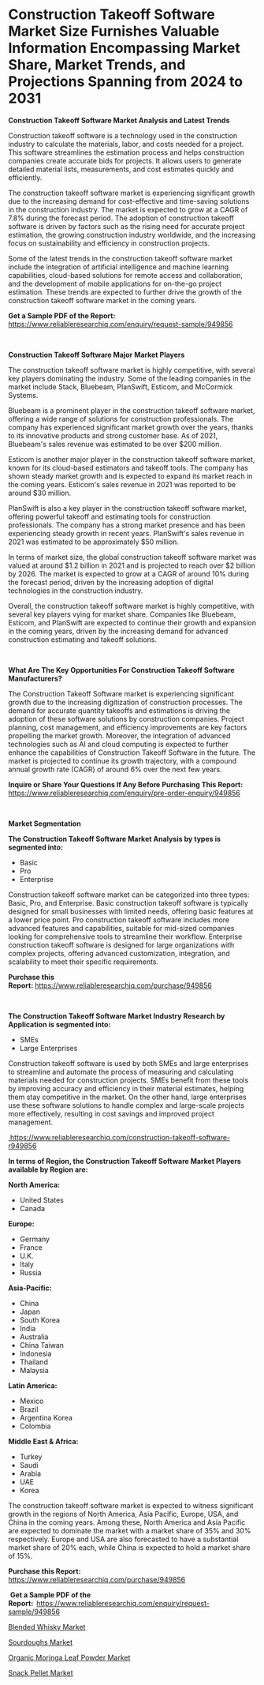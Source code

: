 <p><h1>Construction Takeoff Software Market Size Furnishes Valuable Information Encompassing Market Share, Market Trends, and Projections Spanning from 2024 to 2031</h1></p><p><strong>Construction Takeoff Software Market Analysis and Latest Trends</strong></p>
<p><p>Construction takeoff software is a technology used in the construction industry to calculate the materials, labor, and costs needed for a project. This software streamlines the estimation process and helps construction companies create accurate bids for projects. It allows users to generate detailed material lists, measurements, and cost estimates quickly and efficiently.</p><p>The construction takeoff software market is experiencing significant growth due to the increasing demand for cost-effective and time-saving solutions in the construction industry. The market is expected to grow at a CAGR of 7.8% during the forecast period. The adoption of construction takeoff software is driven by factors such as the rising need for accurate project estimation, the growing construction industry worldwide, and the increasing focus on sustainability and efficiency in construction projects.</p><p>Some of the latest trends in the construction takeoff software market include the integration of artificial intelligence and machine learning capabilities, cloud-based solutions for remote access and collaboration, and the development of mobile applications for on-the-go project estimation. These trends are expected to further drive the growth of the construction takeoff software market in the coming years.</p></p>
<p><strong>Get a Sample PDF of the Report:&nbsp;</strong> <a href="https://www.reliableresearchiq.com/enquiry/request-sample/949856">https://www.reliableresearchiq.com/enquiry/request-sample/949856</a></p>
<p>&nbsp;</p>
<p><strong>Construction Takeoff Software Major Market Players</strong></p>
<p><p>The construction takeoff software market is highly competitive, with several key players dominating the industry. Some of the leading companies in the market include Stack, Bluebeam, PlanSwift, Esticom, and McCormick Systems.</p><p>Bluebeam is a prominent player in the construction takeoff software market, offering a wide range of solutions for construction professionals. The company has experienced significant market growth over the years, thanks to its innovative products and strong customer base. As of 2021, Bluebeam's sales revenue was estimated to be over $200 million.</p><p>Esticom is another major player in the construction takeoff software market, known for its cloud-based estimators and takeoff tools. The company has shown steady market growth and is expected to expand its market reach in the coming years. Esticom's sales revenue in 2021 was reported to be around $30 million.</p><p>PlanSwift is also a key player in the construction takeoff software market, offering powerful takeoff and estimating tools for construction professionals. The company has a strong market presence and has been experiencing steady growth in recent years. PlanSwift's sales revenue in 2021 was estimated to be approximately $50 million.</p><p>In terms of market size, the global construction takeoff software market was valued at around $1.2 billion in 2021 and is projected to reach over $2 billion by 2026. The market is expected to grow at a CAGR of around 10% during the forecast period, driven by the increasing adoption of digital technologies in the construction industry.</p><p>Overall, the construction takeoff software market is highly competitive, with several key players vying for market share. Companies like Bluebeam, Esticom, and PlanSwift are expected to continue their growth and expansion in the coming years, driven by the increasing demand for advanced construction estimating and takeoff solutions.</p></p>
<p>&nbsp;</p>
<p><strong>What Are The Key Opportunities For Construction Takeoff Software Manufacturers?</strong></p>
<p><p>The Construction Takeoff Software market is experiencing significant growth due to the increasing digitization of construction processes. The demand for accurate quantity takeoffs and estimations is driving the adoption of these software solutions by construction companies. Project planning, cost management, and efficiency improvements are key factors propelling the market growth. Moreover, the integration of advanced technologies such as AI and cloud computing is expected to further enhance the capabilities of Construction Takeoff Software in the future. The market is projected to continue its growth trajectory, with a compound annual growth rate (CAGR) of around 6% over the next few years.</p></p>
<p><strong>Inquire or Share Your Questions If Any Before Purchasing This Report:</strong> <a href="https://www.reliableresearchiq.com/enquiry/pre-order-enquiry/949856">https://www.reliableresearchiq.com/enquiry/pre-order-enquiry/949856</a></p>
<p>&nbsp;</p>
<p><strong>Market Segmentation</strong></p>
<p><strong>The Construction Takeoff Software Market Analysis by types is segmented into:</strong></p>
<p><ul><li>Basic</li><li>Pro</li><li>Enterprise</li></ul></p>
<p><p>Construction takeoff software market can be categorized into three types: Basic, Pro, and Enterprise. Basic construction takeoff software is typically designed for small businesses with limited needs, offering basic features at a lower price point. Pro construction takeoff software includes more advanced features and capabilities, suitable for mid-sized companies looking for comprehensive tools to streamline their workflow. Enterprise construction takeoff software is designed for large organizations with complex projects, offering advanced customization, integration, and scalability to meet their specific requirements.</p></p>
<p><strong>Purchase this Report:&nbsp;</strong><a href="https://www.reliableresearchiq.com/purchase/949856">https://www.reliableresearchiq.com/purchase/949856</a></p>
<p>&nbsp;</p>
<p><strong>The Construction Takeoff Software Market Industry Research by Application is segmented into:</strong></p>
<p><ul><li>SMEs</li><li>Large Enterprises</li></ul></p>
<p><p>Construction takeoff software is used by both SMEs and large enterprises to streamline and automate the process of measuring and calculating materials needed for construction projects. SMEs benefit from these tools by improving accuracy and efficiency in their material estimates, helping them stay competitive in the market. On the other hand, large enterprises use these software solutions to handle complex and large-scale projects more effectively, resulting in cost savings and improved project management.</p></p>
<p><a href="https://www.reliableresearchiq.com/construction-takeoff-software-r949856">&nbsp;https://www.reliableresearchiq.com/construction-takeoff-software-r949856</a></p>
<p><strong>In terms of Region, the Construction Takeoff Software Market Players available by Region are:</strong></p>
<p>
    <p> <strong> North America: </strong>
        <ul>
            <li>United States</li>
            <li>Canada</li>
        </ul>
        </p> 
    <p> <strong> Europe: </strong>
        <ul>
            <li>Germany</li>
            <li>France</li>
            <li>U.K.</li>
            <li>Italy</li>
            <li>Russia</li>
        </ul>
        </p> 
    <p> <strong> Asia-Pacific: </strong>
        <ul>
            <li>China</li>
            <li>Japan</li>
            <li>South Korea</li>
            <li>India</li>
            <li>Australia</li>
            <li>China Taiwan</li>
            <li>Indonesia</li>
            <li>Thailand</li>
            <li>Malaysia</li>
        </ul>
        </p> 
    <p> <strong> Latin America: </strong>
        <ul>
            <li>Mexico</li>
            <li>Brazil</li>
            <li>Argentina Korea</li>
            <li>Colombia</li>
        </ul>
        </p> 
    <p> <strong> Middle East & Africa: </strong>
        <ul>
            <li>Turkey</li>
            <li>Saudi</li>
            <li>Arabia</li>
            <li>UAE</li>
            <li>Korea</li>
        </ul>
    </p>
    </p>
<p><p>The construction takeoff software market is expected to witness significant growth in the regions of North America, Asia Pacific, Europe, USA, and China in the coming years. Among these, North America and Asia Pacific are expected to dominate the market with a market share of 35% and 30% respectively. Europe and USA are also forecasted to have a substantial market share of 20% each, while China is expected to hold a market share of 15%.</p></p>
<p><strong>Purchase this Report: </strong><a href="https://www.reliableresearchiq.com/purchase/949856">https://www.reliableresearchiq.com/purchase/949856</a></p>
<p>&nbsp;<strong>Get a Sample PDF of the Report:&nbsp;&nbsp;</strong><a href="https://www.reliableresearchiq.com/enquiry/request-sample/949856">https://www.reliableresearchiq.com/enquiry/request-sample/949856</a></p>
<p><strong></strong></p>
<p><p><a href="https://medium.com/@electatowne2023/global-blended-whisky-market-exploring-market-share-market-trends-and-future-growth-653e3147b4ae">Blended Whisky Market</a></p><p><a href="https://medium.com/@ethanlehner/sourdoughs-market-size-share-trends-analysis-report-by-end-use-3f0353ec2c2e">Sourdoughs Market</a></p><p><a href="https://medium.com/@rasauncoleman20/organic-moringa-leaf-powder-market-share-and-new-trends-analysis-by-its-type-application-end-use-26d70dad39c6">Organic Moringa Leaf Powder Market</a></p><p><a href="https://medium.com/@luke.bailey5468/snack-pellet-market-report-by-product-type-potato-corn-other-end-use-children-adults-and-8bff13a4bc8e">Snack Pellet Market</a></p></p>